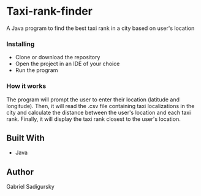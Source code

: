 # Taxi-rank-finder
A Java program to find the best taxi rank in a city based on user's location
### Installing
- Clone or download the repository
- Open the project in an IDE of your choice
- Run the program

### How it works
The program will prompt the user to enter their location (latitude and longitude).
Then, it will read the .csv file containing taxi localizations in the city and calculate the distance between the user's location and each taxi rank.
Finally, it will display the taxi rank closest to the user's location.

## Built With
- Java 

## Author
Gabriel Sadigursky

